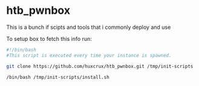 # htb_pwnbox

This is a bunch if scipts and tools that i commonly deploy and use

To setup box to fetch this info run:

```bash
#!/bin/bash
#This script is executed every time your instance is spawned.

git clone https://github.com/huxcrux/htb_pwnbox.git /tmp/init-scripts

/bin/bash /tmp/init-scripts/install.sh
```
